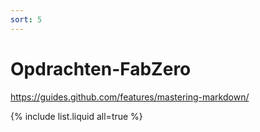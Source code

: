 ```yaml
---
sort: 5
---
```


# Opdrachten-FabZero

https://guides.github.com/features/mastering-markdown/


{% include list.liquid all=true %}
